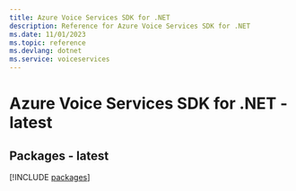 ```yaml
---
title: Azure Voice Services SDK for .NET
description: Reference for Azure Voice Services SDK for .NET
ms.date: 11/01/2023
ms.topic: reference
ms.devlang: dotnet
ms.service: voiceservices
---
```

# Azure Voice Services SDK for .NET - latest
## Packages - latest
[!INCLUDE [packages](voice-services-index.md)]